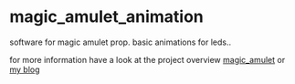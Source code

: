# magic_amulet_animation
software for magic amulet prop. basic animations for leds..

for more information have a look at the project overview [magic_amulet](https://github.com/s-light/magic_amulet)
or [my blog](http://blog.s-light.eu/magic-amulet/)
